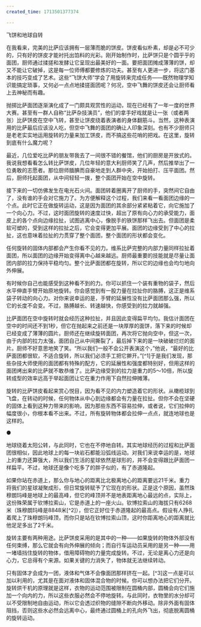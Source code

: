 ```yaml
---
created_time: 1713501377374

---
```

飞饼和地球自转

在我看来，完美的比萨应该拥有一层薄而脆的饼皮。饼皮看似朴素，却是必不可少的，只有好的饼皮才能衬托出馅料的光彩。刚开始制作时，比萨饼只是个圆乎乎的面团，厨师通过揉搓和发酵让它呈现出最美好的一面。要把面团摊成薄薄的饼，却又不能让它破掉，这是每一位师傅都要修炼的功夫。甚至有人更进一步，将这门基本的技巧变成了艺术。这些“飞饼大师”学会了用旋转来完成任务——既然物理学知识能搞定琐事，又何必一点点地揉搓面团呢？何况，空中飞舞的饼皮还会让厨师看上去神秘而有趣。

抛掷比萨面团逐渐演化成了一门颇具观赏性的运动，现在已经有了一年一度的世界大赛。甚至有一群人自称“比萨杂技演员”，他们的拿手好戏就是让一张（或者两张）比萨饼皮在空中飞转，甚至让饼皮绕着表演者的身体翻筋斗。当然，这种表演用的比萨最后应该没人吃，但空中飞舞的面团的确让人印象深刻。也有不少厨师只是老老实实地运用旋转的力量来加工饼皮，而不搞这些花哨的把戏。在这里，旋转到底有什么魔力呢？

最近，几位爱吃比萨的朋友带我去了一间很不错的餐馆，他们的厨房是开放式的。我说我想看看怎么转比萨饼皮，几位年轻的意大利厨师笑了几声，然后推举出了一位勇敢的志愿者。那位厨师腼腆而自豪地走到人群中央，开始拍打、压平面团。然后，厨师托起面团，从中间轻轻一拨，整个面团开始在空中旋转。

接下来的一切仿佛发生在电光石火间。面团转着圈离开了厨师的手，突然间它自由了，没有谁的手会对它施力了。为方便解释这个过程，我们来看一看面团边缘的一个点。此时它正在做旋转运动，这是因为面团的其余部分紧紧粘着它，向它施加了一个向心力。不过，这时面团旋转的速度过快，超出了原有向心力的承受能力，面皮上的各个点向边缘拉扯，试图逃离中心，像脱手的铁饼那样飞出去。但面团是柔软可塑的，受到这样的拉扯之后，它会变得更加平展。面团的边缘受到了中心的拉扯，这也意味着拉扯的力贯穿了整个面团，整个面团的形状都会变化。

任何旋转的固体内部都会产生你看不见的力。维系比萨完整的内部力量同样拉扯着面团，所以面团的边缘开始变得离中心越来越远。厨师最重要的技能就是尽量让面团内部的拉力保持平稳均匀。整个比萨面团都在旋转，所以它的边缘也会均匀地向外伸展。

有时候你自己也能感受到这种看不到的力。你可以抓住一个装有重物的袋子，然后水平伸直手臂开始原地旋转。你会感觉到有一股力量在拉扯你的胳膊，这正是维系袋子转动的向心力。对你来说幸运的是，手臂的延展性没有比萨面团那么强，所以它的长度不会变。不过，胳膊越长、转速越快，你感受到的拉力就越强。

比萨面团在空中旋转时就会经历这种拉扯，并且因此变得扁平均匀。我估计面团在空中的时间还不到1秒，但它在抛起来之前还是一块厚厚的面饼，落下来的时候却已经变成了薄薄的圆片。厨师还在继续旋转面团，再次将它抛向空中，但这一次，由于内部的拉力太强，面团自己从中间撕裂了，最后掉下来的是一块破破烂烂的面片。厨师不好意思地笑了笑。“所以我们一般不会公开表演这个，”他说，“最好的比萨面团都很软，不适合旋转，所以我们必须手工把它擀开。”[^1]于是我们发现，那些杂技大师使用的面团都有特殊的配方，它的延展性和强度都特别好，但用这样的面团烤出来的比萨就不敢恭维了。比萨边缘受到的拉力是重力的5～10倍，所以旋转成型的效率远高于举起面团让它在重力作用下自然拉伸摊薄。

旋转的比萨饼皮看起来赏心悦目，因为看不见的内力塑造着它的形状。从橄榄球到飞盘，在转动的时候，任何物体从中心到边缘都会有力量在拉扯。但你不会在坚硬的固体上看到这种力带来的影响，因为那些东西不容易拉伸，或者说，它们拉伸的幅度很小，你根本看不出来。不过，所有旋转物体都会拉伸一点点，就连地球也是这样的。

●

地球绕着太阳公转，与此同时，它也在不停地自转。其实地球经历的过程和比萨面团很相似，因此地球上的每一块岩石都能沿弧线运动。对我们来说幸运的是，地球上的重力还算强大，所以我们生活的星球依然是球形的，并不会变得跟比萨面团一样扁平。不过，地球还是像个吃多了的胖子似的，有了赤道隆起。

如果你站在赤道上，那么你与地心的距离比北极离地心的距离要远21千米。重力将我们的星球凝聚成形，但日常旋转赋予了它现在的形状。正是这个原因，虽然珠穆朗玛峰是地球上的最高峰，但它的峰顶并不是地表距离地心最远的点，实际上，这份殊荣属于钦博拉索山，它是赤道上的一座火山。钦博拉索山的海拔只有6268米（珠穆朗玛峰是8848米[^2]），但它正好位于赤道隆起的最高点。假设有人挣扎着爬上了珠穆朗玛峰顶，而你只是站在钦博拉索山顶，这时你距离地心的距离就比他足足多出了2千米。

旋转主要有两种用途。比萨饼皮采用的是其中的一种——如果旋转的物体外部没有任何束缚，那么它就会有向外伸展的倾向；而自行车运动员采用的是另一种——用一堵墙挡住旋转的物体，借用障碍物的力量完成旋转。不过，无论是离心力还是向心力，它总得有个来源。如果关键的力消失了，物体就无法继续转动。

只有固体才会成为一团，液体和气体不会像面团那样挤在一起。[^3]这一点是可以加以利用的，尤其是在面对液体和固体混合物的时候。你可以想办法把它们分开。旋转烘干机的原理就是这样，衣物的运动范围被限制在圆桶内部，圆桶会向它们施加一个向内的力，所以这些衣服必然会不停地旋转。与此同时，衣物里的水分却可以不受限制地自由运动，所以它会透过织物的缝隙不断向外移动。除非外面有固体阻挡，否则这些水必然会远离中心，最终通过圆桶上的孔向外飞出，彻底脱离圆桶的旋转运动。